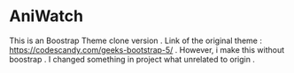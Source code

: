 # AniWatch
This is an Boostrap Theme clone version .
Link of the original theme : https://codescandy.com/geeks-bootstrap-5/ .
However, i make this without boostrap .
I changed something in project what unrelated to origin .
